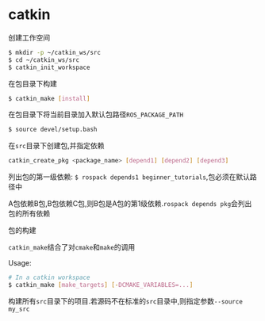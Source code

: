 # catkin

创建工作空间
```sh
$ mkdir -p ~/catkin_ws/src
$ cd ~/catkin_ws/src
$ catkin_init_workspace
```

在包目录下构建
```sh
$ catkin_make [install]
```

在包目录下将当前目录加入默认包路径`ROS_PACKAGE_PATH`
```sh
$ source devel/setup.bash
```

在`src`目录下创建包,并指定依赖
```sh
catkin_create_pkg <package_name> [depend1] [depend2] [depend3]
```

列出包的第一级依赖: `$ rospack depends1 beginner_tutorials`,包必须在默认路径中

A包依赖B包,B包依赖C包,则B包是A包的第1级依赖.`rospack depends pkg`会列出包的所有依赖

包的构建

`catkin_make`结合了对`cmake`和`make`的调用

Usage:
```sh
# In a catkin workspace
$ catkin_make [make_targets] [-DCMAKE_VARIABLES=...]
```

构建所有`src`目录下的项目.若源码不在标准的`src`目录中,则指定参数`--source my_src`
